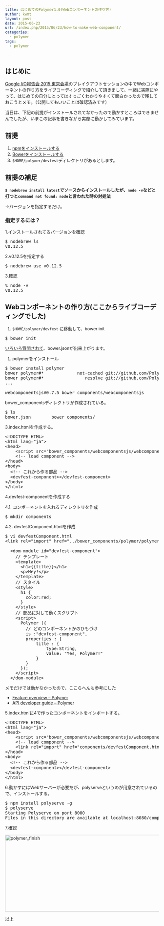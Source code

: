 ```yaml
---
title: はじめてのPolymer1.0(Webコンポーネントの作り方)
author: kwmt
layout: post
date: 2015-06-23
url: /index.php/2015/06/23/how-to-make-web-component/
categories:
  - polymer
tags:
  - polymer

---
```

## はじめに

<a href="https://sites.google.com/site/devfestjapan/" target="_blank">Google I/O報告会 2015 東京会場</a>のブレイクアウトセッションの中でWebコンポーネントの作り方をライブコーディングで紹介して頂きまして、一緒に実際にやって、はじめての自分にとってはすっごくわかりやすくて面白かったので残しておこうとメモ。（公開してもいいことは確認済みです）

当日は、下記の前提がインストールされてなかったので動かすところはできませんでしたが、いまこの記事を書きながら実際に動かしてみています。

## 前提

  1. <a href="http://qiita.com/oreo3@github/items/eb790fc091aa28af8d33" target="_blank">npmをインストールする</a>
  2. <a href="http://qiita.com/oreo3@github/items/eb790fc091aa28af8d33" target="_blank">Bowerをインストールする</a>
  3. `$HOME/polymer/devfest`ディレクトリがあるとします。

## 前提の補足

**`$ nodebrew install latest`でソースからインストールしたが、`node -v`などと打つと`command not found: node`と言われた時の対処法**
  
→バージョンを指定するだけ。

### 指定するには？

1.インストールされてるバージョンを確認

<pre class="go">$ nodebrew ls
v0.12.5
</pre>

2.v0.12.5を指定する

<pre class="go">$ nodebrew use v0.12.5
</pre>

3.確認

<pre class="go">% node -v
v0.12.5
</pre>

## Webコンポーネントの作り方(ここからライブコーディングでした)

<!--more-->

  1. `$HOME/polymer/devfest` に移動して、bower init

<pre class="go">$ bower init
</pre>

<a href="http://qiita.com/oreo3@github/items/eb790fc091aa28af8d33#%E5%88%9D%E6%9C%9F%E5%8C%96%E6%99%82%E3%81%AE%E8%B3%AA%E5%95%8F" target="_blank">いろいろ質問されて</a>、bower.jsonが出来上がります。

  1. polymerをインストール

<pre class="go">$ bower install polymer
bower polymer#*             not-cached git://github.com/Polymer/polymer.git#*
bower polymer#*                resolve git://github.com/Polymer/polymer.git#*
...

webcomponentsjs#0.7.5 bower_components/webcomponentsjs
</pre>

bower_componentsディレクトリが作成されている。

<pre class="go">$ ls
bower.json        bower_components/
</pre>

3.index.htmlを作成する。

<pre class="go">&lt;!DOCTYPE HTML&gt;
&lt;html lang="ja"&gt;
&lt;head&gt;
    &lt;script src="bower_components/webcomponentsjs/webcomponents.js"&gt;&lt;script&gt;
    &lt;!-- load component --&gt;
&lt;/head&gt;
&lt;body&gt;
  &lt;!-- これから作る部品 --&gt;
  &lt;devfest-component&gt;&lt;/devfest-component&gt;
&lt;/body&gt;
&lt;/html&gt;
</pre>

4.devfest-componentを作成する
  
4.1. コンポーネントを入れるディレクトリを作成

<pre class="go">$ mkdir components
</pre>

4.2. devfestComponent.htmlを作成

<pre class="go">$ vi devfestComponent.html
&lt;link rel="import" href="../bower_components/polymer/polymer.html"&gt;

  &lt;dom-module id="devfest-component"&gt;
    // テンプレート
    &lt;template&gt;
      &lt;h1&gt;{{title}}&lt;/h1&gt;
      &lt;p&gt;Hey!&lt;/p&gt;
    &lt;/template&gt;
    // スタイル
    &lt;style&gt;
      h1 {
        color:red;
      }
    &lt;/style&gt;
    // 部品に対して動くスクリプト
    &lt;script&gt;
      Polymer ({
        // どのコンポーネントかのひもづけ
        is :"devfest-component",
        properties : {
            title : {
                type:String,
                value: "Yes, Polymer!"
            }
        }
      });
    &lt;/script&gt;
  &lt;/dom-module&gt;
</pre>

メモだけでは動かなかったので、ここらへんも参考にした

  * <a href="https://www.polymer-project.org/1.0/docs/devguide/feature-overview.html" target="_blank">Feature overview &#8211; Polymer</a> 
  * <a href="https://www.polymer-project.org/0.5/docs/polymer/polymer.html" target="_blank">API developer guide &#8211; Polymer</a> 

5.index.htmlに4で作ったコンポーネントをインポートする。

<pre class="go">&lt;!DOCTYPE HTML&gt;
&lt;html lang="ja"&gt;
&lt;head&gt;
    &lt;script src="bower_components/webcomponentsjs/webcomponents.js"&gt;&lt;/script&gt;
    &lt;!-- load component --&gt;
    &lt;link rel="import" href="components/devfestComponent.html"&gt;
&lt;/head&gt;
&lt;body&gt;
  &lt;!-- これから作る部品 --&gt;
  &lt;devfest-component&gt;&lt;/devfest-component&gt;
&lt;/body&gt;
&lt;/html&gt;
</pre>

6.動かすにはWebサーバーが必要だが、polyserveというのが用意されているので、インストールする。

<pre class="go">$ npm install polyserve -g
$ polyserve
Starting Polyserve on port 8080
Files in this directory are available at localhost:8080/components/devfest/...
</pre>

7.確認
  
<img src="http://kwmt27.net/wp-content/uploads/2015/06/polymer_finish-600x251.png" alt="polymer_finish" width="600" height="251" class="aligncenter size-thumbnail wp-image-1502" srcset="http://kwmt27.net/wp-content/uploads/2015/06/polymer_finish-600x251.png 600w, http://kwmt27.net/wp-content/uploads/2015/06/polymer_finish-300x125.png 300w, http://kwmt27.net/wp-content/uploads/2015/06/polymer_finish-624x261.png 624w, http://kwmt27.net/wp-content/uploads/2015/06/polymer_finish.png 834w" sizes="(max-width: 600px) 100vw, 600px" />

以上

<!-- shadow domの話があったが、あとにする
$ vi index.html
 <!DOCTYPE html>
 <html>
  
<body>
  // これから作る部品
  <devfest-component></devfest-component>
</body>
</html>
 -->